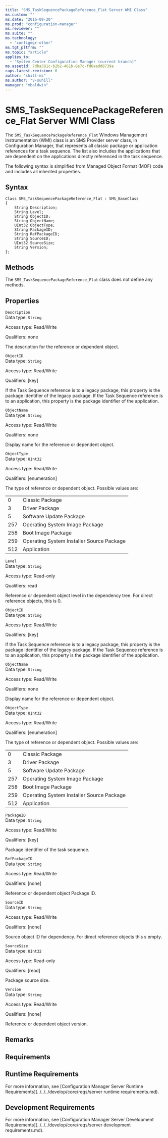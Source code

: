 ```yaml
---
title: "SMS_TaskSequencePackageReference_Flat Server WMI Class"
ms.custom: ""
ms.date: "2016-09-20"
ms.prod: "configuration-manager"
ms.reviewer: ""
ms.suite: ""
ms.technology: 
  - "configmgr-other"
ms.tgt_pltfrm: ""
ms.topic: "article"
applies_to: 
  - "System Center Configuration Manager (current branch)"
ms.assetid: 7dba381c-b2b2-461b-8e7c-fd6aadd8739a
caps.latest.revision: 6
author: "shill-ms"
ms.author: "v-suhill"
manager: "mbaldwin"
---
```

# SMS_TaskSequencePackageReference_Flat Server WMI Class
The `SMS_TaskSequencePackageReference_Flat` Windows Management Instrumentation (WMI) class is an SMS Provider server class, in Configuration Manager, that represents all classic package or application references for a task sequence. The list also includes the applications that are dependent on the applications directly referenced in the task sequence.  
  
 The following syntax is simplified from Managed Object Format (MOF) code and includes all inherited properties.  
  
## Syntax  
  
```  
Class SMS_TaskSequencePackageReference_Flat : SMS_BaseClass  
{  
    String Description;  
    String Level;  
    String ObjectID;  
    String ObjectName;  
    UInt32 ObjectType;  
    String PackageID;  
    String RefPackageID;  
    String SourceID;  
    UInt32 SourceSize;  
    String Version;  
};  
```  
  
## Methods  
 The `SMS_TaskSequencePackageReference_Flat` class does not define any methods.  
  
## Properties  
 `Description`  
 Data type: `String`  
  
 Access type: Read/Write  
  
 Qualifiers: none  
  
 The description for the reference or dependent object.  
  
 `ObjectID`  
 Data type: `String`  
  
 Access type: Read/Write  
  
 Qualifiers: [key]  
  
 If the Task Sequence reference is to a legacy package, this property is the package identifier of the legacy package. If the Task Sequence reference is to an application, this property is the package identifier of the application.  
  
 `ObjectName`  
 Data type: `String`  
  
 Access type: Read/Write  
  
 Qualifiers: none  
  
 Display name for the reference or dependent object.  
  
 `ObjectType`  
 Data type: `UInt32`  
  
 Access type: Read/Write  
  
 Qualifiers: [enumeration]  
  
 The type of reference or dependent object. Possible values are:  
  
|||  
|-|-|  
|0|Classic Package|  
|3|Driver Package|  
|5|Software Update Package|  
|257|Operating System Image Package|  
|258|Boot Image Package|  
|259|Operating System Installer Source Package|  
|512|Application|  
  
 `Level`  
 Data type: `String`  
  
 Access type: Read-only  
  
 Qualifiers: read  
  
 Reference or dependent object level in the dependency tree. For direct reference objects, this is 0.  
  
 `ObjectID`  
 Data type: `String`  
  
 Access type: Read/Write  
  
 Qualifiers: [key]  
  
 If the Task Sequence reference is to a legacy package, this property is the package identifier of the legacy package. If the Task Sequence reference is to an application, this property is the package identifier of the application.  
  
 `ObjectName`  
 Data type: `String`  
  
 Access type: Read/Write  
  
 Qualifiers: none  
  
 Display name for the reference or dependent object.  
  
 `ObjectType`  
 Data type: `UInt32`  
  
 Access type: Read/Write  
  
 Qualifiers: [enumeration]  
  
 The type of reference or dependent object. Possible values are:  
  
|||  
|-|-|  
|0|Classic Package|  
|3|Driver Package|  
|5|Software Update Package|  
|257|Operating System Image Package|  
|258|Boot Image Package|  
|259|Operating System Installer Source Package|  
|512|Application|  
  
 `PackageID`  
 Data type: `String`  
  
 Access type: Read/Write  
  
 Qualifiers: [key]  
  
 Package identifier of the task sequence.  
  
 `RefPackageID`  
 Data type: `String`  
  
 Access type: Read/Write  
  
 Qualifiers: [none]  
  
 Reference or dependent object Package ID.  
  
 `SourceID`  
 Data type: `String`  
  
 Access type: Read/Write  
  
 Qualifiers: [none]  
  
 Source object ID for dependency. For direct reference objects this s empty.  
  
 `SourceSize`  
 Data type: `UInt32`  
  
 Access type: Read-only  
  
 Qualifiers: [read]  
  
 Package source size.  
  
 `Version`  
 Data type: `String`  
  
 Access type: Read/Write  
  
 Qualifiers: [none]  
  
 Reference or dependent object version.  
  
## Remarks  
  
## Requirements  
  
## Runtime Requirements  
 For more information, see [Configuration Manager Server Runtime Requirements](../../../develop/core/reqs/server runtime requirements.md).  
  
## Development Requirements  
 For more information, see [Configuration Manager Server Development Requirements](../../../develop/core/reqs/server development requirements.md).